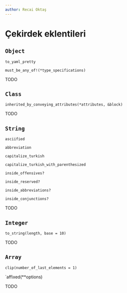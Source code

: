 ```yaml
---
author: Recai Oktaş
---
```


Çekirdek eklentileri
====================

`Object`
--------

`to_yaml_pretty`

`must_be_any_of!(*type_specifications)`

TODO

`Class`
-------

`inherited_by_conveying_attributes(*attributes, &block)`

TODO

`String`
--------

`asciified`

`abbreviation`

`capitalize_turkish`

`capitalize_turkish_with_parenthesized`

`inside_offensives?`

`inside_reserved?`

`inside_abbreviations?`

`inside_conjunctions?`

TODO

`Integer`
---------

`to_string(length, base = 10)`

TODO

`Array`
-------

`clip(number_of_last_elements = 1)`

`affixed(**options)

TODO

